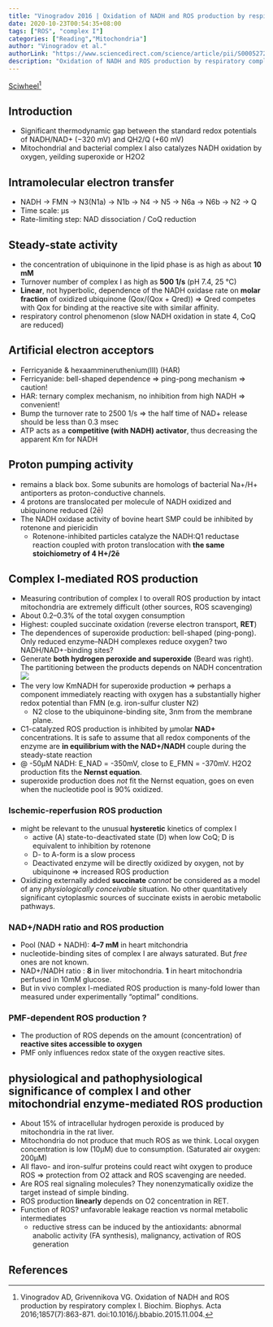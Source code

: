```yaml
---
title: "Vinogradov 2016 | Oxidation of NADH and ROS production by respiratory complex I"
date: 2020-10-23T00:54:35+08:00
tags: ["ROS", "complex I"]
categories: ["Reading","Mitochondria"]
author: "Vinogradov et al."
authorLink: "https://www.sciencedirect.com/science/article/pii/S0005272815002273"
description: "Oxidation of NADH and ROS production by respiratory complex I"
---
```


[Sciwheel](https://sciwheel.com/work/#/items/6174732)[^Vinogradov2016]

<!--more-->

## Introduction
* Significant thermodynamic gap between the standard redox potentials of NADH/NAD+ (−320 mV) and QH2/Q (+60 mV)
* Mitochondrial and bacterial complex I also catalyzes NADH oxidation by oxygen, yeilding superoxide or H2O2

## Intramolecular electron transfer
* NADH → FMN → N3(N1a) → N1b → N4 → N5 → N6a → N6b → N2 → Q
* Time scale: μs
* Rate-limiting step: NAD dissociation / CoQ reduction

## Steady-state activity
* the concentration of ubiquinone in the lipid phase is as high as about **10 mM**
* Turnover number of complex I as high as **500 1/s** (pH 7.4, 25 °C)
* **Linear**, not hyperbolic, dependence of the NADH oxidase rate on **molar fraction** of oxidized ubiquinone (Qox/(Qox + Qred)) => Qred competes with Qox for binding at the reactive site with similar affinity.
* respiratory control phenomenon (slow NADH oxidation in state 4, CoQ are reduced)

## Artificial electron acceptors
* Ferricyanide & hexaammineruthenium(III) (HAR)
* Ferricyanide: bell-shaped dependence  => ping-pong mechanism => caution!
* HAR: ternary complex mechanism, no inhibition from high NADH => convenient!
* Bump the turnover rate to 2500 1/s => the half time of NAD+ release should be less than 0.3 msec
* ATP acts as a **competitive (with NADH) activator**, thus decreasing the apparent Km for NADH

## Proton pumping activity
* remains a black box. Some subunits are homologs of bacterial Na+/H+ antiporters as proton-conductive channels.
* 4 protons are translocated per molecule of NADH oxidized and ubiquinone reduced (2ē)
* The NADH oxidase activity of bovine heart SMP could be inhibited by rotenone and piericidin
    * Rotenone-inhibited particles catalyze the NADH:Q1 reductase reaction coupled with proton translocation with **the same stoichiometry of 4 H+/2ē**

## Complex I-mediated ROS production
* Measuring contribution of complex I to overall ROS production by intact mitochondria are extremely difficult (other sources, ROS scavenging)
* About 0.2–0.3% of the total oxygen consumption
* Highest: coupled succinate oxidation (reverse electron transport, **RET**)
* The dependences of superoxide production: bell-shaped (ping-pong). Only reduced enzyme–NADH complexes reduce oxygen? two NADH/NAD+-binding sites?
* Generate **both hydrogen peroxide and superoxide** (Beard was right). The partitioning between the products depends on NADH concentration
![](https://ars.els-cdn.com/content/image/1-s2.0-S0005272815002273-gr1_lrg.jpg)
* The very low KmNADH for superoxide production => perhaps a component immediately reacting with oxygen has a substantially higher redox potential than FMN (e.g. iron-sulfur cluster N2)
    * N2 close to the ubiquinone-binding site, 3nm from the membrane plane.
* C1-catalyzed ROS production is inhibited by μmolar **NAD+** concentrations. It is safe to assume that all redox components of the enzyme are **in equilibrium with the NAD+/NADH** couple during the steady-state reaction
* @ -50μM NADH: E_NAD = -350mV, close to E_FMN = -370mV. Н2О2 production fits the **Nernst equation**.
* superoxide production does *not* fit the Nernst equation, goes on even when the nucleotide pool is 90% oxidized.

### Ischemic-reperfusion ROS production
* might be relevant to the unusual **hysteretic** kinetics of complex I
    * active (A) state-to-deactivated state (D) when low CoQ; D is equivalent to inhibition by rotenone
    * D- to A-form is a slow process
    * Deactivated enzyme will be directly oxidized by oxygen, not by ubiquinone => increased ROS production
* Oxidizing externally added **succinate** *cannot* be considered as a model of any *physiologically conceivable* situation. No other quantitatively significant cytoplasmic sources of succinate exists in aerobic metabolic pathways.

### NAD+/NADH ratio and ROS production
* Pool (NAD + NADH):  **4–7 mM** in heart mitchondria
* nucleotide-binding sites of complex I are always saturated. But *free* ones are not known.
* NAD+/NADH ratio : **8** in liver mitochondria. **1** in heart mitochondria perfused in 10mM glucose.
* But in vivo complex I-mediated ROS production is many-fold lower than measured under experimentally “optimal” conditions.

### PMF-dependent ROS production ?
* The production of ROS depends on the amount (concentration) of **reactive sites accessible to oxygen**
* PMF only influences redox state of the oxygen reactive sites.

## physiological and pathophysiological significance of complex I and other mitochondrial enzyme-mediated ROS production
* About 15% of intracellular hydrogen peroxide is produced by mitochondria in the rat liver.
* Mitochondria do not produce that much ROS as we think. Local oxygen concentration is low (10μM) due to consumption. (Saturated air oxygen: 200μM)
* All flavo- and iron-sulfur proteins could react wiht oxygen to produce ROS => protection from O2 attack and ROS scavenging are needed.
* Are ROS real signaling molecules? They nonenzymatically oxidize the target instead of simple binding.
* ROS production **linearly** depends on O2 concentration in RET.
* Function of ROS?  unfavorable leakage reaction vs normal metabolic intermediates
    * reductive stress can be induced by the antioxidants: abnormal anabolic activity (FA synthesis), malignancy, activation of ROS generation

## References
[^Vinogradov2016]:Vinogradov AD, Grivennikova VG. Oxidation of NADH and ROS production by respiratory complex I. Biochim. Biophys. Acta 2016;1857(7):863-871. doi:10.1016/j.bbabio.2015.11.004.

